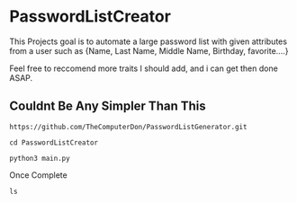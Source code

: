 # PasswordListCreator
This Projects goal is to automate a large password list with given attributes from a user such as {Name, Last Name, Middle Name, Birthday, favorite....}


Feel free to reccomend more traits I should add, and i can get then done ASAP.
## Couldnt Be Any Simpler Than This

```
https://github.com/TheComputerDon/PasswordListGenerator.git
```
```
cd PasswordListCreator
```
```
python3 main.py
```

Once Complete 

```
ls
```



